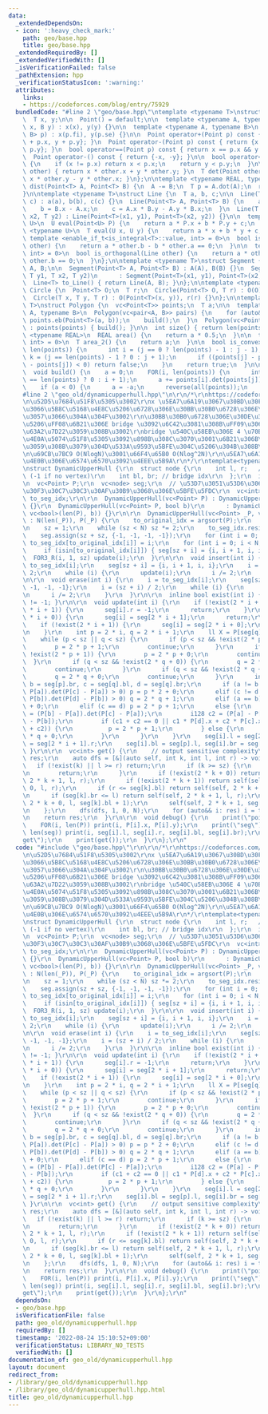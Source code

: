 ```yaml
---
data:
  _extendedDependsOn:
  - icon: ':heavy_check_mark:'
    path: geo/base.hpp
    title: geo/base.hpp
  _extendedRequiredBy: []
  _extendedVerifiedWith: []
  _isVerificationFailed: false
  _pathExtension: hpp
  _verificationStatusIcon: ':warning:'
  attributes:
    links:
    - https://codeforces.com/blog/entry/75929
  bundledCode: "#line 2 \"geo/base.hpp\"\ntemplate <typename T>\nstruct Point {\n\
    \  T x, y;\n\n  Point() = default;\n\n  template <typename A, typename B>\n  Point(A\
    \ x, B y) : x(x), y(y) {}\n\n  template <typename A, typename B>\n  Point(pair<A,\
    \ B> p) : x(p.fi), y(p.se) {}\n\n  Point operator+(Point p) const { return {x\
    \ + p.x, y + p.y}; }\n  Point operator-(Point p) const { return {x - p.x, y -\
    \ p.y}; }\n  bool operator==(Point p) const { return x == p.x && y == p.y; }\n\
    \  Point operator-() const { return {-x, -y}; }\n\n  bool operator<(Point p) const\
    \ {\n    if (x != p.x) return x < p.x;\n    return y < p.y;\n  }\n\n  T dot(Point\
    \ other) { return x * other.x + y * other.y; }\n  T det(Point other) { return\
    \ x * other.y - y * other.x; }\n};\n\ntemplate <typename REAL, typename T>\nREAL\
    \ dist(Point<T> A, Point<T> B) {\n  A -= B;\n  T p = A.dot(A);\n  return sqrt(REAL(p));\n\
    }\n\ntemplate <typename T>\nstruct Line {\n  T a, b, c;\n\n  Line(T a, T b, T\
    \ c) : a(a), b(b), c(c) {}\n  Line(Point<T> A, Point<T> B) {\n    a = A.y - B.y;\n\
    \    b = B.x - A.x;\n    c = A.x * B.y - A.y * B.x;\n  }\n  Line(T x1, T y1, T\
    \ x2, T y2) : Line(Point<T>(x1, y1), Point<T>(x2, y2)) {}\n\n  template <typename\
    \ U>\n  U eval(Point<U> P) {\n    return a * P.x + b * P.y + c;\n  }\n\n  template\
    \ <typename U>\n  T eval(U x, U y) {\n    return a * x + b * y + c;\n  }\n\n \
    \ template <enable_if_t<is_integral<T>::value, int> = 0>\n  bool is_parallel(Line\
    \ other) {\n    return a * other.b - b * other.a == 0;\n  }\n\n  template <enable_if_t<is_integral<T>::value,\
    \ int> = 0>\n  bool is_orthogonal(Line other) {\n    return a * other.a + b *\
    \ other.b == 0;\n  }\n};\n\ntemplate <typename T>\nstruct Segment {\n  Point<T>\
    \ A, B;\n\n  Segment(Point<T> A, Point<T> B) : A(A), B(B) {}\n  Segment(T x1,\
    \ T y1, T x2, T y2)\n      : Segment(Point<T>(x1, y1), Point<T>(x2, y2)) {}\n\n\
    \  Line<T> to_Line() { return Line(A, B); }\n};\n\ntemplate <typename T>\nstruct\
    \ Circle {\n  Point<T> O;\n  T r;\n  Circle(Point<T> O, T r) : O(O), r(r) {}\n\
    \  Circle(T x, T y, T r) : O(Point<T>(x, y)), r(r) {}\n};\n\ntemplate <typename\
    \ T>\nstruct Polygon {\n  vc<Point<T>> points;\n  T a;\n\n  template <typename\
    \ A, typename B>\n  Polygon(vc<pair<A, B>> pairs) {\n    for (auto&& [a, b]: pairs)\
    \ points.eb(Point<T>(a, b));\n    build();\n  }\n  Polygon(vc<Point<T>> points)\
    \ : points(points) { build(); }\n\n  int size() { return len(points); }\n\n  template\
    \ <typename REAL>\n  REAL area() {\n    return a * 0.5;\n  }\n\n  template <enable_if_t<is_integral<T>::value,\
    \ int> = 0>\n  T area_2() {\n    return a;\n  }\n\n  bool is_convex() {\n    FOR(j,\
    \ len(points)) {\n      int i = (j == 0 ? len(points) - 1 : j - 1);\n      int\
    \ k = (j == len(points) - 1 ? 0 : j + 1);\n      if ((points[j] - points[i]).det(points[k]\
    \ - points[j]) < 0) return false;\n    }\n    return true;\n  }\n\nprivate:\n\
    \  void build() {\n    a = 0;\n    FOR(i, len(points)) {\n      int j = (i + 1\
    \ == len(points) ? 0 : i + 1);\n      a += points[i].det(points[j]);\n    }\n\
    \    if (a < 0) {\n      a = -a;\n      reverse(all(points));\n    }\n  }\n};\n\
    #line 2 \"geo_old/dynamicupperhull.hpp\"\n\r\n/*\r\nhttps://codeforces.com/blog/entry/75929\r\
    \n\u52D5\u7684\u51F8\u5305\u3002\r\nx \u5EA7\u6A19\u3067\u30BD\u30FC\u30C8\u3057\
    \u3066\u5B8C\u5168\u4E8C\u5206\u6728\u306E\u30BB\u30B0\u6728\u306E\u5F62\u306B\
    \u3057\u3066\u304A\u304F\u3002\r\n\u30BB\u30B0\u6728\u306E\u30DE\u30FC\u30B8\u90E8\
    \u5206\uFF08\u6B21\u306E bridge \u3092\u6C42\u3081\u308B\uFF09\u3067\u4E8C\u5206\
    \u63A2\u7D22\u3059\u308B\u3002\r\nbridge \u540C\u58EB\u306E 4 \u70B9\u3067\u306E\
    \u4E0A\u5074\u51F8\u5305\u3092\u898B\u308C\u3070\u3001\u6B21\u306B\u63A2\u7D22\
    \u3059\u308B\u3079\u304D\u533A\u9593\u5BFE\u304C\u5206\u304B\u308B\u3002\r\n\r\
    \n\u69CB\u7BC9 O(NlogN)\u3001\u66F4\u65B0 O(Nlog^2N)\r\n\u5EA7\u6A19 10^9 \u4EE5\
    \u4E0B\u306E\u6574\u6570\u3092\u4EEE\u5B9A\r\n*/\r\ntemplate<typename Point>\r\
    \nstruct DynamicUpperHull {\r\n  struct node {\r\n    int l, r;   // \u7BC4\u56F2\
    \ (-1 if no vertex)\r\n    int bl, br; // bridge idx\r\n  };\r\n  int N, sz;\r\
    \n  vc<Point> P;\r\n  vc<node> seg;\r\n  // \u53D7\u3051\u53D6\u3063\u305F\u30A4\
    \u30F3\u30C7\u30C3\u30AF\u30B9\u3068\u306E\u5BFE\u5FDC\r\n  vc<int> to_original_idx,\
    \ to_seg_idx;\r\n\r\n  DynamicUpperHull(vc<Point> P) : DynamicUpperHull(P, 0)\
    \ {}\r\n  DynamicUpperHull(vc<Point> P, bool b)\r\n      : DynamicUpperHull(P,\
    \ vc<bool>(len(P), b)) {}\r\n\r\n  DynamicUpperHull(vc<Point> _P, vc<bool> isin)\
    \ : N(len(_P)), P(_P) {\r\n    to_original_idx = argsort(P);\r\n    sort(all(P));\r\
    \n    sz = 1;\r\n    while (sz < N) sz *= 2;\r\n    to_seg_idx.resize(N);\r\n\
    \    seg.assign(sz + sz, {-1, -1, -1, -1});\r\n    for (int i = 0; i < N; ++i)\
    \ to_seg_idx[to_original_idx[i]] = i;\r\n    for (int i = 0; i < N; ++i)\r\n \
    \     if (isin[to_original_idx[i]]) { seg[sz + i] = {i, i + 1, i, i}; }\r\n  \
    \  FOR3_R(i, 1, sz) update(i);\r\n  }\r\n\r\n  void insert(int i) {\r\n    i =\
    \ to_seg_idx[i];\r\n    seg[sz + i] = {i, i + 1, i, i};\r\n    i = (sz + i) /\
    \ 2;\r\n    while (i) {\r\n      update(i);\r\n      i /= 2;\r\n    }\r\n  }\r\
    \n\r\n  void erase(int i) {\r\n    i = to_seg_idx[i];\r\n    seg[sz + i] = {-1,\
    \ -1, -1, -1};\r\n    i = (sz + i) / 2;\r\n    while (i) {\r\n      update(i);\r\
    \n      i /= 2;\r\n    }\r\n  }\r\n\r\n  inline bool exist(int i) { return seg[i].r\
    \ != -1; }\r\n\r\n  void update(int i) {\r\n    if (!exist(2 * i + 0) && !exist(2\
    \ * i + 1)) {\r\n      seg[i].r = -1;\r\n      return;\r\n    }\r\n    if (!exist(2\
    \ * i + 0)) {\r\n      seg[i] = seg[2 * i + 1];\r\n      return;\r\n    }\r\n\
    \    if (!exist(2 * i + 1)) {\r\n      seg[i] = seg[2 * i + 0];\r\n      return;\r\
    \n    }\r\n    int p = 2 * i, q = 2 * i + 1;\r\n    ll X = P[seg[q].l].x;\r\n\
    \    while (p < sz || q < sz) {\r\n      if (p < sz && !exist(2 * p + 0)) {\r\n\
    \        p = 2 * p + 1;\r\n        continue;\r\n      }\r\n      if (p < sz &&\
    \ !exist(2 * p + 1)) {\r\n        p = 2 * p + 0;\r\n        continue;\r\n    \
    \  }\r\n      if (q < sz && !exist(2 * q + 0)) {\r\n        q = 2 * q + 1;\r\n\
    \        continue;\r\n      }\r\n      if (q < sz && !exist(2 * q + 1)) {\r\n\
    \        q = 2 * q + 0;\r\n        continue;\r\n      }\r\n      int a = seg[p].bl,\
    \ b = seg[p].br, c = seg[q].bl, d = seg[q].br;\r\n      if (a != b && (P[b] -\
    \ P[a]).det(P[c] - P[a]) > 0) p = p * 2 + 0;\r\n      elif (c != d && (P[c] -\
    \ P[b]).det(P[d] - P[b]) > 0) q = 2 * q + 1;\r\n      elif (a == b) q = 2 * q\
    \ + 0;\r\n      elif (c == d) p = 2 * p + 1;\r\n      else {\r\n        i128 c1\
    \ = (P[b] - P[a]).det(P[c] - P[a]);\r\n        i128 c2 = (P[a] - P[b]).det(P[d]\
    \ - P[b]);\r\n        if (c1 + c2 == 0 || c1 * P[d].x + c2 * P[c].x < X * (c1\
    \ + c2)) {\r\n          p = 2 * p + 1;\r\n        } else {\r\n          q = 2\
    \ * q + 0;\r\n        }\r\n      }\r\n    }\r\n    seg[i].l = seg[2 * i].l, seg[i].r\
    \ = seg[2 * i + 1].r;\r\n    seg[i].bl = seg[p].l, seg[i].br = seg[q].l;\r\n \
    \ }\r\n\r\n  vc<int> get() {\r\n    // output sensitive complexity\r\n    vc<int>\
    \ res;\r\n    auto dfs = [&](auto self, int k, int l, int r) -> void {\r\n   \
    \   if (!exist(k) || l >= r) return;\r\n      if (k >= sz) {\r\n        res.eb(seg[k].l);\r\
    \n        return;\r\n      }\r\n      if (!exist(2 * k + 0)) return self(self,\
    \ 2 * k + 1, l, r);\r\n      if (!exist(2 * k + 1)) return self(self, 2 * k +\
    \ 0, l, r);\r\n      if (r <= seg[k].bl) return self(self, 2 * k + 0, l, r);\r\
    \n      if (seg[k].br <= l) return self(self, 2 * k + 1, l, r);\r\n      self(self,\
    \ 2 * k + 0, l, seg[k].bl + 1);\r\n      self(self, 2 * k + 1, seg[k].br, r);\r\
    \n    };\r\n    dfs(dfs, 1, 0, N);\r\n    for (auto&& i: res) i = to_original_idx[i];\r\
    \n    return res;\r\n  }\r\n\r\n  void debug() {\r\n    print(\"points\");\r\n\
    \    FOR(i, len(P)) print(i, P[i].x, P[i].y);\r\n    print(\"seg\");\r\n    FOR(i,\
    \ len(seg)) print(i, seg[i].l, seg[i].r, seg[i].bl, seg[i].br);\r\n    print(\"\
    get\");\r\n    print(get());\r\n  }\r\n};\r\n"
  code: "#include \"geo/base.hpp\"\r\n\r\n/*\r\nhttps://codeforces.com/blog/entry/75929\r\
    \n\u52D5\u7684\u51F8\u5305\u3002\r\nx \u5EA7\u6A19\u3067\u30BD\u30FC\u30C8\u3057\
    \u3066\u5B8C\u5168\u4E8C\u5206\u6728\u306E\u30BB\u30B0\u6728\u306E\u5F62\u306B\
    \u3057\u3066\u304A\u304F\u3002\r\n\u30BB\u30B0\u6728\u306E\u30DE\u30FC\u30B8\u90E8\
    \u5206\uFF08\u6B21\u306E bridge \u3092\u6C42\u3081\u308B\uFF09\u3067\u4E8C\u5206\
    \u63A2\u7D22\u3059\u308B\u3002\r\nbridge \u540C\u58EB\u306E 4 \u70B9\u3067\u306E\
    \u4E0A\u5074\u51F8\u5305\u3092\u898B\u308C\u3070\u3001\u6B21\u306B\u63A2\u7D22\
    \u3059\u308B\u3079\u304D\u533A\u9593\u5BFE\u304C\u5206\u304B\u308B\u3002\r\n\r\
    \n\u69CB\u7BC9 O(NlogN)\u3001\u66F4\u65B0 O(Nlog^2N)\r\n\u5EA7\u6A19 10^9 \u4EE5\
    \u4E0B\u306E\u6574\u6570\u3092\u4EEE\u5B9A\r\n*/\r\ntemplate<typename Point>\r\
    \nstruct DynamicUpperHull {\r\n  struct node {\r\n    int l, r;   // \u7BC4\u56F2\
    \ (-1 if no vertex)\r\n    int bl, br; // bridge idx\r\n  };\r\n  int N, sz;\r\
    \n  vc<Point> P;\r\n  vc<node> seg;\r\n  // \u53D7\u3051\u53D6\u3063\u305F\u30A4\
    \u30F3\u30C7\u30C3\u30AF\u30B9\u3068\u306E\u5BFE\u5FDC\r\n  vc<int> to_original_idx,\
    \ to_seg_idx;\r\n\r\n  DynamicUpperHull(vc<Point> P) : DynamicUpperHull(P, 0)\
    \ {}\r\n  DynamicUpperHull(vc<Point> P, bool b)\r\n      : DynamicUpperHull(P,\
    \ vc<bool>(len(P), b)) {}\r\n\r\n  DynamicUpperHull(vc<Point> _P, vc<bool> isin)\
    \ : N(len(_P)), P(_P) {\r\n    to_original_idx = argsort(P);\r\n    sort(all(P));\r\
    \n    sz = 1;\r\n    while (sz < N) sz *= 2;\r\n    to_seg_idx.resize(N);\r\n\
    \    seg.assign(sz + sz, {-1, -1, -1, -1});\r\n    for (int i = 0; i < N; ++i)\
    \ to_seg_idx[to_original_idx[i]] = i;\r\n    for (int i = 0; i < N; ++i)\r\n \
    \     if (isin[to_original_idx[i]]) { seg[sz + i] = {i, i + 1, i, i}; }\r\n  \
    \  FOR3_R(i, 1, sz) update(i);\r\n  }\r\n\r\n  void insert(int i) {\r\n    i =\
    \ to_seg_idx[i];\r\n    seg[sz + i] = {i, i + 1, i, i};\r\n    i = (sz + i) /\
    \ 2;\r\n    while (i) {\r\n      update(i);\r\n      i /= 2;\r\n    }\r\n  }\r\
    \n\r\n  void erase(int i) {\r\n    i = to_seg_idx[i];\r\n    seg[sz + i] = {-1,\
    \ -1, -1, -1};\r\n    i = (sz + i) / 2;\r\n    while (i) {\r\n      update(i);\r\
    \n      i /= 2;\r\n    }\r\n  }\r\n\r\n  inline bool exist(int i) { return seg[i].r\
    \ != -1; }\r\n\r\n  void update(int i) {\r\n    if (!exist(2 * i + 0) && !exist(2\
    \ * i + 1)) {\r\n      seg[i].r = -1;\r\n      return;\r\n    }\r\n    if (!exist(2\
    \ * i + 0)) {\r\n      seg[i] = seg[2 * i + 1];\r\n      return;\r\n    }\r\n\
    \    if (!exist(2 * i + 1)) {\r\n      seg[i] = seg[2 * i + 0];\r\n      return;\r\
    \n    }\r\n    int p = 2 * i, q = 2 * i + 1;\r\n    ll X = P[seg[q].l].x;\r\n\
    \    while (p < sz || q < sz) {\r\n      if (p < sz && !exist(2 * p + 0)) {\r\n\
    \        p = 2 * p + 1;\r\n        continue;\r\n      }\r\n      if (p < sz &&\
    \ !exist(2 * p + 1)) {\r\n        p = 2 * p + 0;\r\n        continue;\r\n    \
    \  }\r\n      if (q < sz && !exist(2 * q + 0)) {\r\n        q = 2 * q + 1;\r\n\
    \        continue;\r\n      }\r\n      if (q < sz && !exist(2 * q + 1)) {\r\n\
    \        q = 2 * q + 0;\r\n        continue;\r\n      }\r\n      int a = seg[p].bl,\
    \ b = seg[p].br, c = seg[q].bl, d = seg[q].br;\r\n      if (a != b && (P[b] -\
    \ P[a]).det(P[c] - P[a]) > 0) p = p * 2 + 0;\r\n      elif (c != d && (P[c] -\
    \ P[b]).det(P[d] - P[b]) > 0) q = 2 * q + 1;\r\n      elif (a == b) q = 2 * q\
    \ + 0;\r\n      elif (c == d) p = 2 * p + 1;\r\n      else {\r\n        i128 c1\
    \ = (P[b] - P[a]).det(P[c] - P[a]);\r\n        i128 c2 = (P[a] - P[b]).det(P[d]\
    \ - P[b]);\r\n        if (c1 + c2 == 0 || c1 * P[d].x + c2 * P[c].x < X * (c1\
    \ + c2)) {\r\n          p = 2 * p + 1;\r\n        } else {\r\n          q = 2\
    \ * q + 0;\r\n        }\r\n      }\r\n    }\r\n    seg[i].l = seg[2 * i].l, seg[i].r\
    \ = seg[2 * i + 1].r;\r\n    seg[i].bl = seg[p].l, seg[i].br = seg[q].l;\r\n \
    \ }\r\n\r\n  vc<int> get() {\r\n    // output sensitive complexity\r\n    vc<int>\
    \ res;\r\n    auto dfs = [&](auto self, int k, int l, int r) -> void {\r\n   \
    \   if (!exist(k) || l >= r) return;\r\n      if (k >= sz) {\r\n        res.eb(seg[k].l);\r\
    \n        return;\r\n      }\r\n      if (!exist(2 * k + 0)) return self(self,\
    \ 2 * k + 1, l, r);\r\n      if (!exist(2 * k + 1)) return self(self, 2 * k +\
    \ 0, l, r);\r\n      if (r <= seg[k].bl) return self(self, 2 * k + 0, l, r);\r\
    \n      if (seg[k].br <= l) return self(self, 2 * k + 1, l, r);\r\n      self(self,\
    \ 2 * k + 0, l, seg[k].bl + 1);\r\n      self(self, 2 * k + 1, seg[k].br, r);\r\
    \n    };\r\n    dfs(dfs, 1, 0, N);\r\n    for (auto&& i: res) i = to_original_idx[i];\r\
    \n    return res;\r\n  }\r\n\r\n  void debug() {\r\n    print(\"points\");\r\n\
    \    FOR(i, len(P)) print(i, P[i].x, P[i].y);\r\n    print(\"seg\");\r\n    FOR(i,\
    \ len(seg)) print(i, seg[i].l, seg[i].r, seg[i].bl, seg[i].br);\r\n    print(\"\
    get\");\r\n    print(get());\r\n  }\r\n};\r\n"
  dependsOn:
  - geo/base.hpp
  isVerificationFile: false
  path: geo_old/dynamicupperhull.hpp
  requiredBy: []
  timestamp: '2022-08-24 15:10:52+09:00'
  verificationStatus: LIBRARY_NO_TESTS
  verifiedWith: []
documentation_of: geo_old/dynamicupperhull.hpp
layout: document
redirect_from:
- /library/geo_old/dynamicupperhull.hpp
- /library/geo_old/dynamicupperhull.hpp.html
title: geo_old/dynamicupperhull.hpp
---
```

